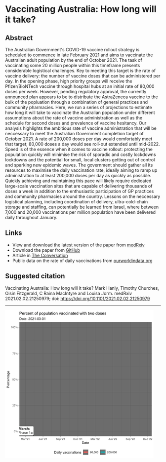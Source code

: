 # Vaccinating Australia: How long will it take?

## Abstract
The Australian Government's COVID-19 vaccine rollout strategy is scheduled to commence in late February 2021 and aims to vaccinate the Australian adult population by the end of October 2021. The task of vaccinating some 20 million people within this timeframe presents considerable logistical challenges. Key to meeting this target is the rate of vaccine delivery: the number of vaccine doses that can be administered per day. In the opening phase, high priority groups will receive the Pfizer/BioNTech vaccine through hospital hubs at an initial rate of 80,000 doses per week. However, pending regulatory approval, the currently announced plan appears to be to distribute the AstraZeneca vaccine to the bulk of the popluation through a combination of general practices and community pharmacies. Here, we run a series of projections to estimate how long it will take to vaccinate the Australian population under different assumptions about the rate of vaccine administration as well as the schedule for second doses and prevalence of vaccine hesitancy. Our analysis highlights the ambitious rate of vaccine administration that will be neccessary to meet the Australian Government completion target of October 2021. A rate of 200,000 doses per day would comfortably meet that target; 80,000 doses a day would see roll-out extended until mid-2022. Speed is of the essence when it comes to vaccine rollout: protecting the population quickly will minimise the risk of sporadic and costly lockdowns lockdowns and the potential for small, local clusters getting out of control and sparking new epidemic waves. The government should gather all its resources to maximise the daily vaccination rate, ideally aiming to ramp up administration to at least 200,000 doses per day as quickly as possible. Quickly achieving and maintaining this pace will likely require dedicated large-scale vaccination sites that are capable of delivering thousands of doses a week in addition to the enthusiastic participation of GP practices and community pharmacies around the country. Lessons on the neccessary logistical planning, including coordination of delivery, ultra-cold-chain storage and staffing, can potentially be learned from Israel, where between 7,000 and 20,000 vaccinations per million population have been delivered daily throughout January. 

## Links
* View and download the latest version of the paper from [medRxiv](https://doi.org/10.1101/2021.02.02.21250979)
* Download the paper from [GitHub](https://github.com/CBDRH/vaccinatingAustralia/raw/main/researchNote/researchNote.pdf) 
* Article in [The Conversation](https://theconversation.com/australia-must-vaccinate-200-000-adults-a-day-to-meet-october-target-new-modelling-154476) 
* Public data on the rate of daily vaccinations from [ourworldindata.org](https://github.com/owid/covid-19-data/tree/master/public/data/vaccinations)

## Suggested citation
Vaccinating Australia: How long will it take? Mark Hanly, Timothy Churches, Oisin Fitzgerald, C Raina MacIntyre and Louisa Jorm. medRxiv 2021.02.02.21250979; doi: https://doi.org/10.1101/2021.02.02.21250979

***

![](Outputs/gif-1.gif)

